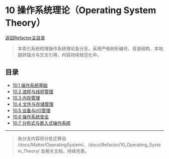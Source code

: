 # 10 操作系统理论（Operating System Theory）
[返回Refactor主目录](../README.md)

> 本索引系统梳理操作系统理论各分支，采用严格树形编号、目录结构、本地跳转锚点与交叉引用，内容持续规范化中。

## 目录

- [10.1 操作系统基础](./01_OS_Fundamentals/README.md)
- [10.2 进程与线程管理](./02_Process_and_Thread_Management/README.md)
- [10.3 内存管理](./03_Memory_Management/README.md)
- [10.4 文件与存储管理](./04_File_and_Storage_Management/README.md)
- [10.5 设备与I/O管理](./05_Device_and_IO_Management/README.md)
- [10.6 操作系统安全](./06_OS_Security/README.md)
- [10.7 分布式与嵌入式操作系统](./07_Distributed_and_Embedded_OS/README.md)

---

> 各分支内容将分批迁移自 /docs/Matter/OperatingSystem/、/docs/Refactor/10_Operating_System_Theory/ 及相关文档，持续完善。
